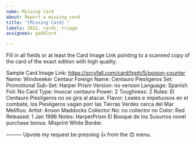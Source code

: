 ```yaml
---
name: Missing Card
about: Report a missing card
title: "[Missing Card] "
labels: 2022, cards, triage
assignees: gaddlord

---
```


Fill in all fields or at least the Card Image Link pointing to a scanned copy of the card of the exact edition with high quality.

Sample
Card Image Link: https://scryfall.com/card/tnph/5/poison-counter
Name: Windseeker Centaur
Foreign Name: Centauro Piesligeros
Set: Promotional
Sub-Set: Harper Prism
Version: no version
Language: Spanish
Foil: No
Card Type: Invocar centauro
Power: 2
Toughness: 2
Rules: El Centauro Piesligeros no se gira al atacar.
Flavor: Leales e impetuosos en el combate, los Piesligeros vagan porr las Tierras Verdes cerca del Mar Melifluo.
Artist: Anson Maddocks
Collector No: no collector no
Color: Red
Released: 1 Jan 1996
Notes: HarperPrism El Bosque de los Susurros novel purchase bonus. Misprint White Border.

———
Upvote my request be pressing 👍 from the 😊 menu.
